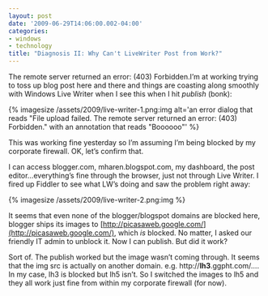 ```yaml
---
layout: post
date: '2009-06-29T14:06:00.002-04:00'
categories:
- windows
- technology
title: "Diagnosis II: Why Can't LiveWriter Post from Work?"
---
```


The remote server returned an error: (403) Forbidden.I’m at working trying to toss up blog post here and there and things are coasting along smoothly with Windows Live Writer when I see this when I hit *publish* (bonk):  

{% imagesize /assets/2009/live-writer-1.png:img alt='an error dialog that reads "File upload failed. The remote server returned an error: (403) Forbidden." with an annotation that reads "Boooooo"' %}

This was working fine yesterday so I’m assuming I’m being blocked by my corporate firewall. OK, let’s confirm that.

I can access blogger.com, mharen.blogspot.com, my dashboard, the post editor…everything’s fine through the browser, just not through Live Writer. I fired up Fiddler to see what LW’s doing and saw the problem right away:

{% imagesize /assets/2009/live-writer-2.png:img %}

It seems that even none of the blogger/blogspot domains are blocked here, blogger ships its images to [http://picasaweb.google.com/](http://picasaweb.google.com/), which *is* blocked. No matter, I asked our friendly IT admin to unblock it. Now I can publish. But did it work?  

Sort of. The publish worked but the image wasn’t coming through. It seems that the img src is actually on another domain. e.g. http://**lh3**.ggpht.com/.... In my case, lh3 is blocked but lh5 isn’t. So I switched the images to lh5 and they all work just fine from within my corporate firewall (for now).